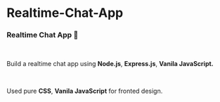 # Realtime-Chat-App
<h3>Realtime Chat App 💬</h3><br/>
<p>Build a realtime chat app using <b>Node.js</b>, <b>Express.js</b>, <b>Vanila JavaScript.</b></p><br/>
<p>Used pure <b>CSS</b>, <b>Vanila JavaScript</b> for fronted design.</p>
